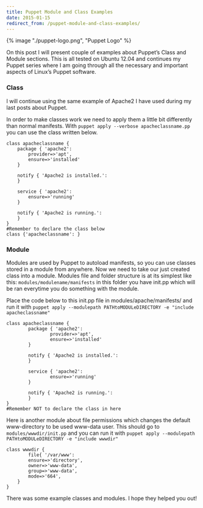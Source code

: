 ```yaml
---
title: Puppet Module and Class Examples
date: 2015-01-15
redirect_from: /puppet-module-and-class-examples/
---
```


{% image "./puppet-logo.png", "Puppet Logo" %}

On this post I will present couple of examples about Puppet’s Class and Module sections. This is all tested on Ubuntu 12.04 and continues my Puppet series where I am going through all the necessary and important aspects of Linux’s Puppet software.  

### Class

I will continue using the same example of Apache2 I have used during my last posts about Puppet.

In order to make classes work we need to apply them a little bit differently than normal manifests. With `puppet apply --verbose apacheclassname.pp` you can use the class written below.

```
class apacheclassname {
	package { 'apache2':
		provider=>'apt',
		ensure=>'installed'
	}
 
	notify { 'Apache2 is installed.':
	}
 
	service { 'apache2':
		ensure=>'running'
	}
 
	notify { 'Apache2 is running.':
	}
}
#Remember to declare the class below
class {'apacheclassname': }
```

### Module

Modules are used by Puppet to autoload manifests, so you can use classes stored in a module from anywhere. Now we need to take our just created class into a module. Modules file and folder structure is at its simplest like this: `modules/modulename/manifests` in this folder you have init.pp which will be ran everytime you do something with the module.

Place the code below to this init.pp file in modules/apache/manifests/ and run it with `puppet apply --modulepath PATHtoMODULeDIRECTORY -e "include apacheclassname"`

```
class apacheclassname {
        package { 'apache2':
                provider=>'apt',
                ensure=>'installed'
        }
 
        notify { 'Apache2 is installed.':
        }
 
        service { 'apache2':
                ensure=>'running'
        }
 
        notify { 'Apache2 is running.':
        }
}
#Remember NOT to declare the class in here
```

Here is another module about file permissions which changes the default www-directory to be used www-data user. This should go to `modules/wwwdir/init.pp` and you can run it with `puppet apply --modulepath PATHtoMODULeDIRECTORY -e "include wwwdir"`

```
class wwwdir {
        file{ '/var/www':
		ensure=>'directory',
		owner=>'www-data',
		group=>'www-data',
		mode=>'664',
	}
}
```

There was some example classes and modules. I hope they helped you out!